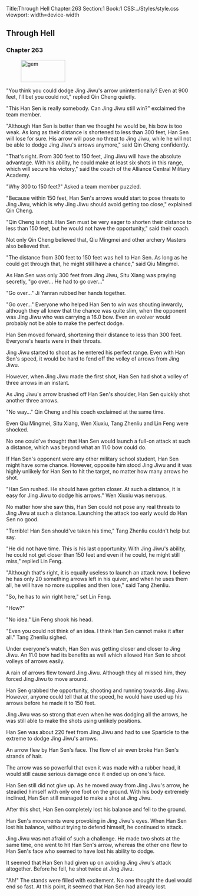 Title:Through Hell 
Chapter:263 
Section:1 
Book:1 
CSS:../Styles/style.css 
viewport: width=device-width
  
## Through Hell
### Chapter 263 
<figure>
	<img src="../Images/gem.gif" alt="gem" id="gem" width="120" height="60" />
</figure>
  

  
  "You think you could dodge Jing Jiwu's arrow unintentionally? Even at 900 feet, I'll bet you could not," replied Qin Cheng quietly.

"This Han Sen is really somebody. Can Jing Jiwu still win?" exclaimed the team member.

"Although Han Sen is better than we thought he would be, his bow is too weak. As long as their distance is shortened to less than 300 feet, Han Sen will lose for sure. His arrow will pose no threat to Jing Jiwu, while he will not be able to dodge Jing Jiwu's arrows anymore," said Qin Cheng confidently.

"That's right. From 300 feet to 150 feet, Jing Jiwu will have the absolute advantage. With his ability, he could make at least six shots in this range, which will secure his victory," said the coach of the Alliance Central Military Academy.

"Why 300 to 150 feet?" Asked a team member puzzled.

"Because within 150 feet, Han Sen's arrows would start to pose threats to Jing Jiwu, which is why Jing Jiwu should avoid getting too close," explained Qin Cheng.

"Qin Cheng is right. Han Sen must be very eager to shorten their distance to less than 150 feet, but he would not have the opportunity," said their coach.

Not only Qin Cheng believed that, Qiu Mingmei and other archery Masters also believed that.

"The distance from 300 feet to 150 feet was hell to Han Sen. As long as he could get through that, he might still have a chance," said Qiu Mingmei.

As Han Sen was only 300 feet from Jing Jiwu, Situ Xiang was praying secretly, "go over… He had to go over…"

"Go over…" Ji Yanran rubbed her hands together.

"Go over…" Everyone who helped Han Sen to win was shouting inwardly, although they all knew that the chance was quite slim, when the opponent was Jing Jiwu who was carrying a 16.0 bow. Even an evolver would probably not be able to make the perfect dodge.

Han Sen moved forward, shortening their distance to less than 300 feet. Everyone's hearts were in their throats.

Jing Jiwu started to shoot as he entered his perfect range. Even with Han Sen's speed, it would be hard to fend off the volley of arrows from Jing Jiwu.

However, when Jing Jiwu made the first shot, Han Sen had shot a volley of three arrows in an instant.

As Jing Jiwu's arrow brushed off Han Sen's shoulder, Han Sen quickly shot another three arrows.

"No way…" Qin Cheng and his coach exclaimed at the same time.

Even Qiu Mingmei, Situ Xiang, Wen Xiuxiu, Tang Zhenliu and Lin Feng were shocked.

No one could've thought that Han Sen would launch a full-on attack at such a distance, which was beyond what an 11.0 bow could do.

If Han Sen's opponent were any other military school student, Han Sen might have some chance. However, opposite him stood Jing Jiwu and it was highly unlikely for Han Sen to hit the target, no matter how many arrows he shot.

"Han Sen rushed. He should have gotten closer. At such a distance, it is easy for Jing Jiwu to dodge his arrows." Wen Xiuxiu was nervous.

No matter how she saw this, Han Sen could not pose any real threats to Jing Jiwu at such a distance. Launching the attack too early would do Han Sen no good.

"Terrible! Han Sen should've taken his time," Tang Zhenliu couldn't help but say.

"He did not have time. This is his last opportunity. With Jing Jiwu's ability, he could not get closer than 150 feet and even if he could, he might still miss," replied Lin Feng.

"Although that's right, it is equally useless to launch an attack now. I believe he has only 20 something arrows left in his quiver, and when he uses them all, he will have no more supplies and then lose," said Tang Zhenliu.

"So, he has to win right here," set Lin Feng.

"How?"

"No idea." Lin Feng shook his head.

"Even you could not think of an idea. I think Han Sen cannot make it after all." Tang Zhenliu sighed.

Under everyone's watch, Han Sen was getting closer and closer to Jing Jiwu. An 11.0 bow had its benefits as well which allowed Han Sen to shoot volleys of arrows easily.

A rain of arrows flew toward Jing Jiwu. Although they all missed him, they forced Jing Jiwu to move around.

Han Sen grabbed the opportunity, shooting and running towards Jing Jiwu. However, anyone could tell that at the speed, he would have used up his arrows before he made it to 150 feet.

Jing Jiwu was so strong that even when he was dodging all the arrows, he was still able to make the shots using unlikely positions.

Han Sen was about 220 feet from Jing Jiwu and had to use Sparticle to the extreme to dodge Jing Jiwu's arrows.

An arrow flew by Han Sen's face. The flow of air even broke Han Sen's strands of hair.

The arrow was so powerful that even it was made with a rubber head, it would still cause serious damage once it ended up on one's face.

Han Sen still did not give up. As he moved away from Jing Jiwu's arrow, he steadied himself with only one foot on the ground. With his body extremely inclined, Han Sen still managed to make a shot at Jing Jiwu.

After this shot, Han Sen completely lost his balance and fell to the ground.

Han Sen's movements were provoking in Jing Jiwu's eyes. When Han Sen lost his balance, without trying to defend himself, he continued to attack.

Jing Jiwu was not afraid of such a challenge. He made two shots at the same time, one went to hit Han Sen's arrow, whereas the other one flew to Han Sen's face who seemed to have lost his ability to dodge.

It seemed that Han Sen had given up on avoiding Jing Jiwu's attack altogether. Before he fell, he shot twice at Jing Jiwu.

"Ah!" The stands were filled with excitement. No one thought the duel would end so fast. At this point, it seemed that Han Sen had already lost.
